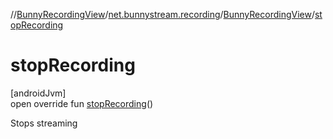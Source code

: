 //[BunnyRecordingView](../../../index.md)/[net.bunnystream.recording](../index.md)/[BunnyRecordingView](index.md)/[stopRecording](stop-recording.md)

# stopRecording

[androidJvm]\
open override fun [stopRecording](stop-recording.md)()

Stops streaming
